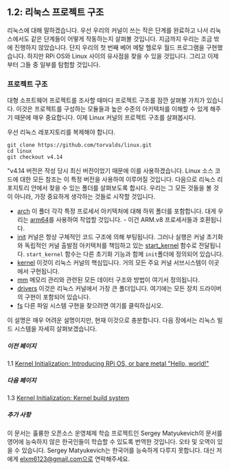 ## 1.2: 리눅스 프로젝트 구조

리눅스에 대해 말하겠습니다. 우선 우리의 커널이 쓰는 작은 단계를 완료하고 나서 리눅스에서도 같은 단계들이 어떻게 작동하는지 살펴볼 것입니다. 지금까지 우리는 조금 밖에 진행하지 않았습니다. 단지 우리의 첫 번째 베어 메탈 헬로우 월드 프로그램을 구현했습니다. 하지만 RPi OS와 Linux 사이의 유사점을 찾을 수 있을 것입니다. 그리고 이제부터 그들 중 일부를 탐험할 것입니다.

### 프로젝트 구조

대형 소프트웨어 프로젝트를 조사할 때마다 프로젝트 구조를 잠깐 살펴볼 가치가 있습니다. 이것은 프로젝트를 구성하는 모듈들과 높은 수준의 아키텍처를 이해할 수 있게 해주기 때문에 매우 중요합니다. 이제 Linux 커널의 프로젝트 구조를 살펴봅시다.

우선 리눅스 레포지토리를 복제해야 합니다.

```
git clone https://github.com/torvalds/linux.git 
cd linux
git checkout v4.14
```

"v4.14 버전은 작성 당시 최신 버전이었기 때문에 이를 사용하겠습니다. Linux 소스 코드에 대한 모든 참조는 이 특정 버전을 사용하여 이루어질 것입니다. 다음으로 리눅스 리포지토리 안에서 찾을 수 있는 폴더를 살펴보도록 합시다. 우리는 그 모든 것들을 볼 것이 아니라, 가장 중요하게 생각하는 것들로 시작할 것입니다. 

* [arch](https://github.com/torvalds/linux/tree/v4.14/arch) 이 폴더 각각 특정 프로세서 아키텍처에 대해 하위 폴더를 포함합니다. 대게 우리는 [arm64](https://github.com/torvalds/linux/tree/v4.14/arch/arm64)를 사용하여 작업할 것입니다. - 이건 ARM.v8 프로세서들과 호환됩니다.
* [init](https://github.com/torvalds/linux/tree/v4.14/init) 커널은 항상 구체적인 코드 구조에 의해 부팅됩니다. 그러나 실행은 커널 초기화와 독립적인 커널 출발점 아키텍처를 책임하고 있는 [start_kernel](https://github.com/torvalds/linux/blob/v4.14/init/main.c#L509) 함수로 전달됩니다. `start_kernel` 함수는 다른 초기화 기능과 함께 `init`폴더에 정의되어 있습니다.
* [kernel](https://github.com/torvalds/linux/tree/v4.14/kernel) 이것이 리눅스 커널의 핵심입니다. 거의 모든 주요 커널 서브시스템이 이곳에서 구현됩니다.
* [mm](https://github.com/torvalds/linux/tree/v4.14/mm) 메모리 관리와 관련된 모든 데이터 구조와 방법이 여기서 정의됩니다.
* [drivers](https://github.com/torvalds/linux/tree/v4.14/drivers) 이것은 리눅스 커널에서 가장 큰 폴더입니다. 여기에는 모든 장치 드라이버의 구현이 포함되어 있습니다.
* [fs](https://github.com/torvalds/linux/tree/v4.14/fs) 다른 파일 시스템 구현을 찾으려면 여기를 클릭하십시오.

이 설명은 매우 어려운 설명이지만, 현재 이것으로 충분합니다. 다음 장에서는 리눅스 빌드 시스템을 자세히 살펴보겠습니다.

##### 이전 페이지

1.1 [Kernel Initialization: Introducing RPi OS, or bare metal "Hello, world!"](./lesson01/rpi-os.md)

##### 다음 페이지

1.3 [Kernel Initialization: Kernel build system](./build-system.md)

##### 추가 사항

이 문서는 훌륭한 오픈소스 운영체제 학습 프로젝트인 Sergey Matyukevich의 문서를 영어에 능숙하지 않은 한국인들이 학습할 수 있도록 번역한 것입니다. 오타 및 오역이 있을 수 있습니다. Sergey Matyukevich는 한국어를 능숙하게 다루지 못합니다. 대신 저에게 elxm6123@gmail.com으로 연락해주세요.
